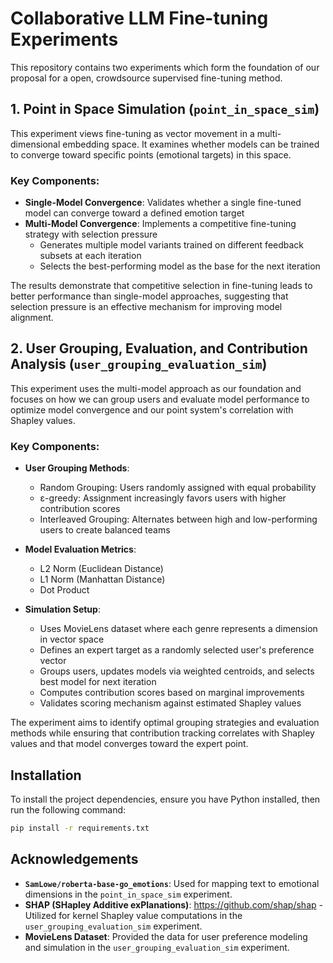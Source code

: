 # Collaborative LLM Fine-tuning Experiments

This repository contains two experiments which form the foundation of our proposal for a open, crowdsource supervised fine-tuning method.

## 1. Point in Space Simulation (`point_in_space_sim`)

This experiment views fine-tuning as vector movement in a multi-dimensional embedding space. It examines whether models can be trained to converge toward specific points (emotional targets) in this space.

### Key Components:

- **Single-Model Convergence**: Validates whether a single fine-tuned model can converge toward a defined emotion target
- **Multi-Model Convergence**: Implements a competitive fine-tuning strategy with selection pressure
  - Generates multiple model variants trained on different feedback subsets at each iteration
  - Selects the best-performing model as the base for the next iteration

The results demonstrate that competitive selection in fine-tuning leads to better performance than single-model approaches, suggesting that selection pressure is an effective mechanism for improving model alignment.

## 2. User Grouping, Evaluation, and Contribution Analysis (`user_grouping_evaluation_sim`)

This experiment uses the multi-model approach as our foundation and focuses on how we can group users and evaluate model performance to optimize model convergence and our point system's correlation with Shapley values.

### Key Components:

- **User Grouping Methods**:

  - Random Grouping: Users randomly assigned with equal probability
  - ε-greedy: Assignment increasingly favors users with higher contribution scores
  - Interleaved Grouping: Alternates between high and low-performing users to create balanced teams

- **Model Evaluation Metrics**:

  - L2 Norm (Euclidean Distance)
  - L1 Norm (Manhattan Distance)
  - Dot Product

- **Simulation Setup**:
  - Uses MovieLens dataset where each genre represents a dimension in vector space
  - Defines an expert target as a randomly selected user's preference vector
  - Groups users, updates models via weighted centroids, and selects best model for next iteration
  - Computes contribution scores based on marginal improvements
  - Validates scoring mechanism against estimated Shapley values

The experiment aims to identify optimal grouping strategies and evaluation methods while ensuring that contribution tracking correlates with Shapley values and that model converges toward the expert point.

## Installation

To install the project dependencies, ensure you have Python installed, then run the following command:

```bash
pip install -r requirements.txt
```

## Acknowledgements

- **`SamLowe/roberta-base-go_emotions`**: Used for mapping text to emotional dimensions in the `point_in_space_sim` experiment.
- **SHAP (SHapley Additive exPlanations)**: https://github.com/shap/shap - Utilized for kernel Shapley value computations in the `user_grouping_evaluation_sim` experiment.
- **MovieLens Dataset**: Provided the data for user preference modeling and simulation in the `user_grouping_evaluation_sim` experiment.
